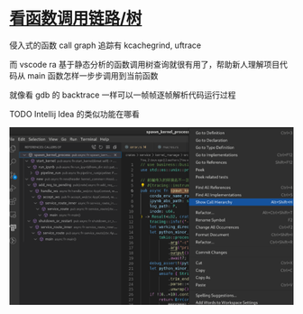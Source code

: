 # [看函数调用链路/树](/2022/05/vscode_show_call_hierarchy.md)

侵入式的函数 call graph 追踪有 kcachegrind, uftrace

而 vscode ra 基于静态分析的函数调用树查询就很有用了，帮助新人理解项目代码从 main 函数怎样一步步调用到当前函数

就像看 gdb 的 backtrace 一样可以一帧帧逐帧解析代码运行过程

TODO Intellij Idea 的类似功能在哪看

![](/2022/05/vscode_show_call_hierarchy.png)
